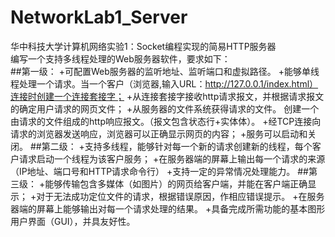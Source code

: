 # NetworkLab1_Server  
华中科技大学计算机网络实验1：Socket编程实现的简易HTTP服务器  
编写一个支持多线程处理的Web服务器软件，要求如下：  		
##第一级：
+可配置Web服务器的监听地址、监听端口和虚拟路径。
+能够单线程处理一个请求。当一个客户（浏览器,输入URL：http://127.0.0.1/index.html）连接时创建一个连接套接字；
+从连接套接字接收http请求报文，并根据请求报文的确定用户请求的网页文件；
+从服务器的文件系统获得请求的文件。 创建一个由请求的文件组成的http响应报文。（报文包含状态行+实体体）。
+经TCP连接向请求的浏览器发送响应，浏览器可以正确显示网页的内容；
+服务可以启动和关闭。
##第二级：
+支持多线程，能够针对每一个新的请求创建新的线程，每个客户请求启动一个线程为该客户服务；
+在服务器端的屏幕上输出每一个请求的来源（IP地址、端口号和HTTP请求命令行）
+支持一定的异常情况处理能力。
##第三级：
+能够传输包含多媒体（如图片）的网页给客户端，并能在客户端正确显示；
+对于无法成功定位文件的请求，根据错误原因，作相应错误提示。
+在服务器端的屏幕上能够输出对每一个请求处理的结果。
+具备完成所需功能的基本图形用户界面（GUI），并具友好性。

